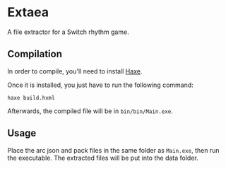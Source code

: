 # Extaea
A file extractor for a Switch rhythm game.

## Compilation
In order to compile, you'll need to install [Haxe](https://haxe.org/download/).

Once it is installed, you just have to run the following command:
```
haxe build.hxml
```

Afterwards, the compiled file will be in `bin/bin/Main.exe`.

## Usage
Place the arc json and pack files in the same folder as `Main.exe`, then run the executable. The extracted files will be put into the data folder.

